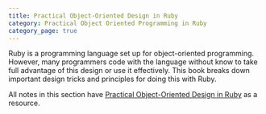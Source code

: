 ```yaml
---
title: Practical Object-Oriented Design in Ruby
category: Practical Object Oriented Programming in Ruby
category_page: true
---
```


Ruby is a programming language set up for object-oriented programming. However, many programmers code with the language without know to take full advantage of this design or use it effectively. This book breaks down important design tricks and principles for doing this with Ruby.

All notes in this section have [Practical Object-Oriented Design in Ruby](https://www.amazon.com/Practical-Object-Oriented-Design-Ruby-Addison-Wesley/dp/0321721330) as a resource.
